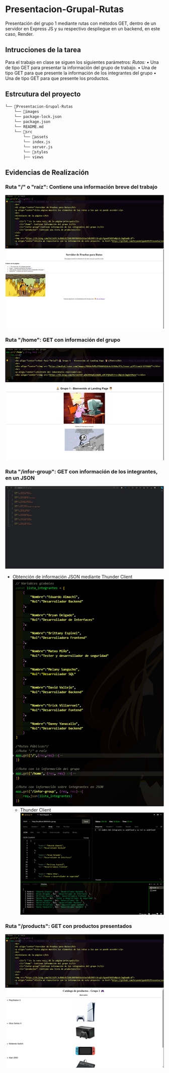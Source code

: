 # Presentacion-Grupal-Rutas
Presentación del grupo 1 mediante rutas con métodos GET, dentro de un servidor en Express JS y su respectivo despliegue en un backend, en este caso, Render.

## Intrucciones de la tarea
Para el trabajo en clase se siguen los siguientes parámetros:
*Rutas:*
•	Una de tipo GET para presentar la información del grupo de trabajo.
•	Una de tipo GET para que presente la información de los integrantes del grupo
•	Una de tipo GET para que presente los productos.

## Estrcutura del proyecto
```
└── 📁Presentacion-Grupal-Rutas
    └── 📁images
    └── package-lock.json
    └── package.json
    └── README.md
    └── 📁src
        └── 📁assets
        └── index.js
        └── server.js
        └── 📁styles
        ├── views
```
## Evidencias de Realización
### Ruta "/" o "raíz": Contiene una información breve del trabajo
![](https://github.com/bryandelgado99/Presentacion-Grupal-Rutas/blob/bcc65999ff83c67a837b6ebfe0b0b1b8a9c3dbde/images/code_raiz.png)
![ruta_raiz](https://github.com/bryandelgado99/Presentacion-Grupal-Rutas/blob/e82d5e17949d446c3ee3252fe99cd312554a0db9/images/ruta_raiz.png)
### Ruta "/home": GET con información del grupo
![](https://github.com/bryandelgado99/Presentacion-Grupal-Rutas/blob/bcc65999ff83c67a837b6ebfe0b0b1b8a9c3dbde/images/code_home.png)
![](https://github.com/bryandelgado99/Presentacion-Grupal-Rutas/blob/bcc65999ff83c67a837b6ebfe0b0b1b8a9c3dbde/images/ruta_home.png)

### Ruta "/infor-group": GET con información de los integrantes, en un JSON
![](https://github.com/bryandelgado99/Presentacion-Grupal-Rutas/blob/bcc65999ff83c67a837b6ebfe0b0b1b8a9c3dbde/images/ruta_infor_group.png)  
- Obtención de información JSON mediante Thunder Client  
  ![](https://github.com/bryandelgado99/Presentacion-Grupal-Rutas/blob/bcc65999ff83c67a837b6ebfe0b0b1b8a9c3dbde/images/code_info.png)
  - Thunder Client
    ![](https://github.com/bryandelgado99/Presentacion-Grupal-Rutas/blob/bcc65999ff83c67a837b6ebfe0b0b1b8a9c3dbde/images/res_thunder.png)
### Ruta "/products": GET con productos presentados
![](https://github.com/bryandelgado99/Presentacion-Grupal-Rutas/blob/bcc65999ff83c67a837b6ebfe0b0b1b8a9c3dbde/images/code_raiz.png)
![](https://github.com/bryandelgado99/Presentacion-Grupal-Rutas/blob/bcc65999ff83c67a837b6ebfe0b0b1b8a9c3dbde/images/ruta_productos.png)
